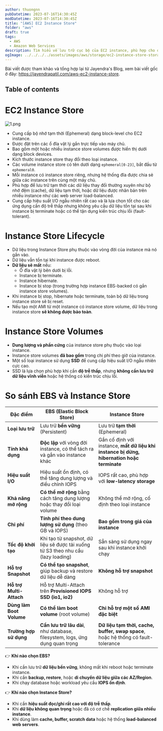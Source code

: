 ```yaml
---
author: thuongnn
pubDatetime: 2023-07-16T14:30:45Z
modDatetime: 2023-07-16T14:30:45Z
title: "[AWS] EC2 Instance Store"
folder: "aws"
draft: true
tags:
  - AWS
  - Amazon Web Services
description: Tìm hiểu về lưu trữ cục bộ của EC2 instance, phù hợp cho dữ liệu tạm thời và hiệu suất cao.
ogImage: ../../../../assets/images/aws/storage/ec2-instance-store-storage/1.png
---
```


Bài viết được tham khảo và tổng hợp lại từ Jayendra's Blog, xem bài viết gốc ở đây: https://jayendrapatil.com/aws-ec2-instance-store.

## Table of contents

# EC2 Instance Store

![1.png](@/assets/images/aws/storage/ec2-instance-store-storage/1.png)

- Cung cấp bộ nhớ tạm thời (Ephemeral) dạng block-level cho EC2 instance.
- Được đặt trên các ổ đĩa vật lý gắn trực tiếp vào máy chủ.
- Bao gồm một hoặc nhiều instance store volumes được hiển thị dưới dạng block devices.
- Kích thước instance store thay đổi theo loại instance.
- Các volume instance store có tên dưới dạng `ephemeral[0-23]`, bắt đầu từ `ephemeral0`.
- Mỗi instance có instance store riêng, nhưng hệ thống đĩa được chia sẻ giữa các instance trên cùng một máy chủ.
- Phù hợp để lưu trữ tạm thời các dữ liệu thay đổi thường xuyên như bộ nhớ đệm (cache), dữ liệu tạm thời, hoặc dữ liệu được nhân bản trên nhiều instance như các web server load-balanced.
- Cung cấp hiệu suất I/O ngẫu nhiên rất cao và là lựa chọn tốt cho các ứng dụng cần độ trễ thấp nhưng không yêu cầu dữ liệu tồn tại sau khi instance bị terminate hoặc có thể tận dụng kiến trúc chịu lỗi (fault-tolerant).

# **Instance Store Lifecycle**

- Dữ liệu trong Instance Store phụ thuộc vào vòng đời của instance mà nó gắn vào.
- Dữ liệu vẫn tồn tại khi instance được reboot.
- **Dữ liệu sẽ mất** nếu:
  - Ổ đĩa vật lý bên dưới bị lỗi.
  - Instance bị terminate.
  - Instance hibernate.
  - Instance bị stop (trong trường hợp instance EBS-backed có gắn instance store volumes).
- Khi instance bị stop, hibernate hoặc terminate, toàn bộ dữ liệu trong instance store sẽ bị reset.
- Nếu tạo một AMI từ một instance có instance store volume, dữ liệu trong instance store **sẽ không được bảo toàn**.

# Instance Store Volumes

- **Dung lượng và phần cứng** của instance store phụ thuộc vào loại instance.
- Instance store volumes **đã bao gồm** trong chi phí theo giờ của instance.
- Một số loại instance sử dụng **SSD** để cung cấp hiệu suất I/O ngẫu nhiên cực cao.
- SSD là lựa chọn phù hợp khi cần **độ trễ thấp**, nhưng **không cần lưu trữ dữ liệu vĩnh viễn** hoặc hệ thống có kiến trúc chịu lỗi.

# So sánh **EBS** và **Instance Store**

| Đặc điểm                 | **EBS (Elastic Block Store)**                                                    | **Instance Store**                                                                         |
| ------------------------ | -------------------------------------------------------------------------------- | ------------------------------------------------------------------------------------------ |
| **Loại lưu trữ**         | Lưu trữ **bền vững** (Persistent)                                                | Lưu trữ **tạm thời** (Ephemeral)                                                           |
| **Tính khả dụng**        | **Độc lập** với vòng đời instance, có thể tách ra và gắn vào instance khác       | Gắn cố định với instance, **mất dữ liệu khi instance bị dừng, hibernation hoặc terminate** |
| **Hiệu suất I/O**        | Hiệu suất ổn định, có thể tăng dung lượng và điều chỉnh IOPS                     | IOPS rất cao, phù hợp với **low-latency storage**                                          |
| **Khả năng mở rộng**     | **Có thể mở rộng** bằng cách tăng dung lượng hoặc thay đổi loại volume           | Không thể mở rộng, cố định theo loại instance                                              |
| **Chi phí**              | **Tính phí theo dung lượng sử dụng** (theo GB và IOPS)                           | **Bao gồm trong giá của instance**                                                         |
| **Tốc độ khởi tạo**      | Khi tạo từ snapshot, dữ liệu sẽ được tải xuống từ S3 theo nhu cầu (lazy loading) | Sẵn sàng sử dụng ngay sau khi instance khởi chạy                                           |
| **Hỗ trợ Snapshot**      | **Có thể tạo snapshot**, giúp backup và restore dữ liệu dễ dàng                  | **Không hỗ trợ snapshot**                                                                  |
| **Hỗ trợ Multi-Attach**  | Hỗ trợ Multi-Attach trên **Provisioned IOPS SSD (io1, io2)**                     | Không hỗ trợ                                                                               |
| **Dùng làm Boot Volume** | **Có thể làm boot volume** (root volume)                                         | **Chỉ hỗ trợ một số AMI đặc biệt**                                                         |
| **Trường hợp sử dụng**   | **Cần lưu trữ lâu dài**, như database, filesystem, logs, ứng dụng quan trọng     | **Dữ liệu tạm thời, cache, buffer, swap space**, hoặc hệ thống có fault-tolerance          |

👉 **Khi nào chọn EBS?**

- Khi cần lưu trữ **dữ liệu bền vững**, không mất khi reboot hoặc terminate instance.
- Khi cần **backup, restore**, hoặc **di chuyển dữ liệu giữa các AZ/Region**.
- Khi chạy database hoặc workload yêu cầu **IOPS ổn định**.

👉 **Khi nào chọn Instance Store?**

- Khi cần **hiệu suất đọc/ghi rất cao với độ trễ thấp**.
- Khi **dữ liệu không quan trọng** hoặc đã có cơ chế **replication giữa nhiều instance**.
- Khi dùng làm **cache, buffer, scratch data** hoặc hệ thống **load-balanced web servers**.
